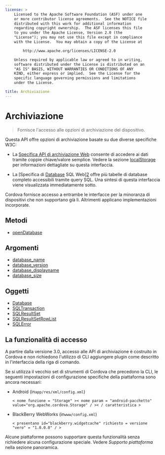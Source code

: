```yaml
---
license: >
    Licensed to the Apache Software Foundation (ASF) under one
    or more contributor license agreements.  See the NOTICE file
    distributed with this work for additional information
    regarding copyright ownership.  The ASF licenses this file
    to you under the Apache License, Version 2.0 (the
    "License"); you may not use this file except in compliance
    with the License.  You may obtain a copy of the License at

        http://www.apache.org/licenses/LICENSE-2.0

    Unless required by applicable law or agreed to in writing,
    software distributed under the License is distributed on an
    "AS IS" BASIS, WITHOUT WARRANTIES OR CONDITIONS OF ANY
    KIND, either express or implied.  See the License for the
    specific language governing permissions and limitations
    under the License.

title: Archiviazione
---
```


# Archiviazione

> Fornisce l'accesso alle opzioni di archiviazione del dispositivo.

Questa API offre opzioni di archiviazione basate su due diverse specifiche W3C:

*   La [Specifica API di archiviazione Web][1] consente di accedere ai dati tramite coppie chiave/valore semplice. Vedere la sezione [localStorage](localstorage/localstorage.html) per informazioni dettagliate su questa interfaccia.

*   La [Specifica di [Database](database/database.html) SQL Web][2] offre più tabelle di database completo accessibili tramite query SQL. Una sintesi di questa interfaccia viene visualizzata immediatamente sotto.

 [1]: http://dev.w3.org/html5/webstorage/
 [2]: http://dev.w3.org/html5/webdatabase/

Cordova fornisce accesso a entrambe le interfacce per la minoranza di dispositivi che non supportano già li. Altrimenti applicano implementazioni incorporate.

## Metodi

*   [openDatabase](storage.opendatabase.html)

## Argomenti

*   [database_name](parameters/name.html)
*   [database_version](parameters/version.html)
*   [database_displayname](parameters/display_name.html)
*   [database_size](parameters/size.html)

## Oggetti

*   [Database](database/database.html)
*   [SQLTransaction](sqltransaction/sqltransaction.html)
*   [SQLResultSet](sqlresultset/sqlresultset.html)
*   [SQLResultSetRowList](sqlresultsetrowlist/sqlresultsetrowlist.html)
*   [SQLError](sqlerror/sqlerror.html)

## La funzionalità di accesso

A partire dalla versione 3.0, accesso alle API di archiviazione è costruito in Cordova e non richiedono l'utilizzo di CLI aggiungere plugin come descritto in l'interfaccia della riga di comando.

Se si utilizza il vecchio set di strumenti di Cordova che precedono la CLI, le seguenti impostazioni di configurazione specifiche della piattaforma sono ancora necessari:

*   Android (in`app/res/xml/config.xml`)
    
        < nome funzione = "Storage" >< nome param = "android-pacchetto" value="org.apache.cordova.Storage" / >< / caratteristica >
        

*   BlackBerry WebWorks (in`www/config.xml`)
    
        < presentano id="blackberry.widgetcache" richiesto = versione "vero" = "1.0.0.0" / >
        

Alcune piattaforme possono supportare questa funzionalità senza richiedere alcuna configurazione speciale. Vedere *Supporto piattaforma* nella sezione panoramica.